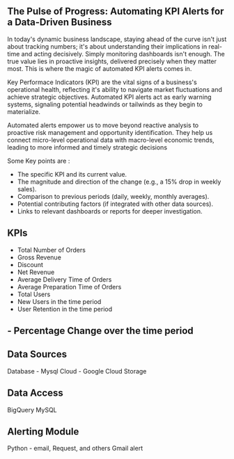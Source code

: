 ## The Pulse of Progress: Automating KPI Alerts for a Data-Driven Business 

In today's dynamic business landscape, staying ahead of the curve isn't just about tracking numbers; it's about understanding their implications in real-time and acting decisively. 
Simply monitoring dashboards isn't enough. The true value lies in proactive insights, delivered precisely when they matter most. This is where the magic of automated KPI alerts comes in.

 Key Performace Indicators (KPI) are the vital signs of a business's operational health, reflecting it's ability to navigate market fluctuations and achieve strategic objectives.
 Automated KPI alerts act as early warning systems, signaling potential headwinds or tailwinds as they begin to materialize.

 Automated alerts empower us to move beyond reactive analysis to proactive risk management and opportunity identification. They help us connect micro-level operational data with macro-level economic trends, 
 leading to more informed and timely strategic decisions

Some Key points are :
- The specific KPI and its current value.
- The magnitude and direction of the change (e.g., a 15% drop in weekly sales).
- Comparison to previous periods (daily, weekly, monthly averages).
- Potential contributing factors (if integrated with other data sources).
- Links to relevant dashboards or reports for deeper investigation.

## KPIs
- Total Number of Orders
- Gross Revenue
- Discount
- Net Revenue
- Average Delivery Time of Orders
- Average Preparation Time of Orders
- Total Users
- New Users in the time period
- User Retention in the time period
## - Percentage Change over the time period

## Data Sources
Database - Mysql
Cloud - Google Cloud Storage

## Data Access 
BigQuery MySQL

## Alerting Module
Python - email, Request, and others
Gmail alert
